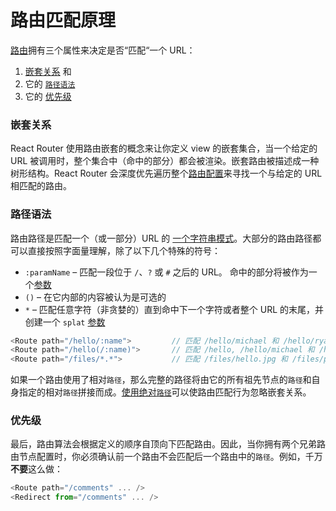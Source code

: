 # 路由匹配原理

[路由](/docs/Glossary.md#route)拥有三个属性来决定是否“匹配“一个 URL：

1. [嵌套关系](#nesting) 和
2. 它的 [`路径语法`](#path-syntax)
3. 它的 [优先级](#precedence)

### 嵌套关系
React Router 使用路由嵌套的概念来让你定义 view 的嵌套集合，当一个给定的 URL 被调用时，整个集合中（命中的部分）都会被渲染。嵌套路由被描述成一种树形结构。React Router 会深度优先遍历整个[路由配置](/docs/Glossary.md#routeconfig)来寻找一个与给定的 URL 相匹配的路由。

### 路径语法
路由路径是匹配一个（或一部分）URL 的 [一个字符串模式](/docs/Glossary.md#routepattern)。大部分的路由路径都可以直接按照字面量理解，除了以下几个特殊的符号：

  - `:paramName` – 匹配一段位于 `/`、`?` 或 `#` 之后的 URL。 命中的部分将被作为一个[参数](/docs/Glossary.md#params) 
  - `()` – 在它内部的内容被认为是可选的
  - `*` – 匹配任意字符（非贪婪的）直到命中下一个字符或者整个 URL 的末尾，并创建一个 `splat` [参数](/docs/Glossary.md#params)

```js
<Route path="/hello/:name">         // 匹配 /hello/michael 和 /hello/ryan
<Route path="/hello(/:name)">       // 匹配 /hello, /hello/michael 和 /hello/ryan
<Route path="/files/*.*">           // 匹配 /files/hello.jpg 和 /files/path/to/hello.jpg
```

如果一个路由使用了相对`路径`，那么完整的路径将由它的所有祖先节点的`路径`和自身指定的相对`路径`拼接而成。[使用绝对`路径`](RouteConfiguration.md#decoupling-the-ui-from-the-url)可以使路由匹配行为忽略嵌套关系。

### 优先级
最后，路由算法会根据定义的顺序自顶向下匹配路由。因此，当你拥有两个兄弟路由节点配置时，你必须确认前一个路由不会匹配后一个路由中的`路径`。例如，千万**不要**这么做：

```js
<Route path="/comments" ... />
<Redirect from="/comments" ... />
```
